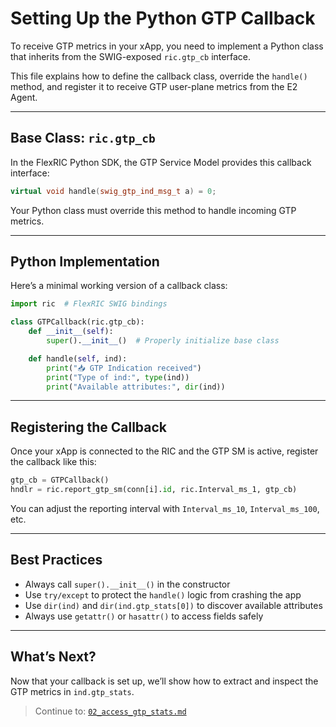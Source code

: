 # Setting Up the Python GTP Callback

To receive GTP metrics in your xApp, you need to implement a Python class that inherits from the SWIG-exposed `ric.gtp_cb` interface.

This file explains how to define the callback class, override the `handle()` method, and register it to receive GTP user-plane metrics from the E2 Agent.

---

## Base Class: `ric.gtp_cb`

In the FlexRIC Python SDK, the GTP Service Model provides this callback interface:

```cpp
virtual void handle(swig_gtp_ind_msg_t a) = 0;
```

Your Python class must override this method to handle incoming GTP metrics.

---

## Python Implementation

Here’s a minimal working version of a callback class:

```python
import ric  # FlexRIC SWIG bindings

class GTPCallback(ric.gtp_cb):
    def __init__(self):
        super().__init__()  # Properly initialize base class

    def handle(self, ind):
        print("📥 GTP Indication received")
        print("Type of ind:", type(ind))
        print("Available attributes:", dir(ind))
```

---

## Registering the Callback

Once your xApp is connected to the RIC and the GTP SM is active, register the callback like this:

```python
gtp_cb = GTPCallback()
hndlr = ric.report_gtp_sm(conn[i].id, ric.Interval_ms_1, gtp_cb)
```

You can adjust the reporting interval with `Interval_ms_10`, `Interval_ms_100`, etc.

---

## Best Practices

* Always call `super().__init__()` in the constructor
* Use `try/except` to protect the `handle()` logic from crashing the app
* Use `dir(ind)` and `dir(ind.gtp_stats[0])` to discover available attributes
* Always use `getattr()` or `hasattr()` to access fields safely

---

## What’s Next?

Now that your callback is set up, we’ll show how to extract and inspect the GTP metrics in `ind.gtp_stats`.

> Continue to: [`02_access_gtp_stats.md`](./02_access_gtp_stats.md)

